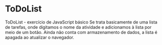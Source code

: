 # ToDoList
ToDoList - exercício de JavaScript básico
Se trata basicamente de uma lista de tarefas, onde digitamos o nome da atividade e adicionamos à lista por meio de um botão. 
Ainda não conta com armazenamento de dados, a lista é apagada ao atualizar o navegador.
